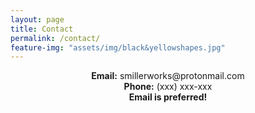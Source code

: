 ```yaml
---
layout: page
title: Contact
permalink: /contact/
feature-img: "assets/img/black&yellowshapes.jpg"
---
```

<div align="center">
<b>Email:</b> smillerworks@protonmail.com
</div>

<div align="center">
<b>Phone:</b> (xxx) xxx-xxx
</div>

  

<div align="center">
<b> Email is preferred! </b>
</div>
